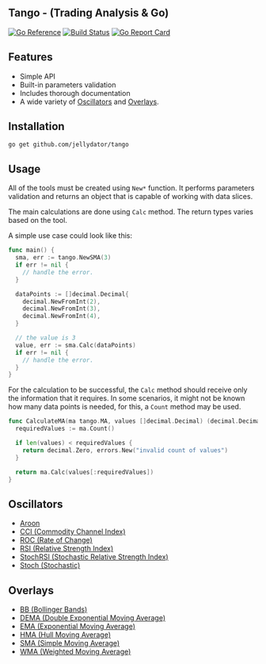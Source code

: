 ## Tango - (Trading Analysis & Go)

[![Go Reference](https://pkg.go.dev/badge/github.com/jellydator/tango.svg)](https://pkg.go.dev/github.com/jellydator/tango)
[![Build Status](https://github.com/jellydator/tango/actions/workflows/go.yml/badge.svg)](https://github.com/jellydator/tango/actions/workflows/go.yml)
[![Go Report Card](https://goreportcard.com/badge/github.com/jellydator/tango)](https://goreportcard.com/report/github.com/jellydator/tango)

## Features
- Simple API
- Built-in parameters validation
- Includes thorough documentation
- A wide variety of [Oscillators](#Oscillators) and [Overlays](#Overlays).

## Installation
```
go get github.com/jellydator/tango
```

## Usage
All of the tools must be created using `New*` function. It performs
parameters validation and returns an object that is capable of working
with data slices.

The main calculations are done using `Calc` method. The return types varies
based on the tool.

A simple use case could look like this:
```go
func main() {
  sma, err := tango.NewSMA(3)
  if err != nil {
    // handle the error.
  }

  dataPoints := []decimal.Decimal{
    decimal.NewFromInt(2),
    decimal.NewFromInt(3),
    decimal.NewFromInt(4),
  }

  // the value is 3
  value, err := sma.Calc(dataPoints)
  if err != nil {
    // handle the error.
  }
}
```

For the calculation to be successful, the `Calc` method should receive only the
information that it requires. In some scenarios, it might not be known how many
data points is needed, for this, a `Count` method may be used.

```go
func CalculateMA(ma tango.MA, values []decimal.Decimal) (decimal.Decimal, error) {
  requiredValues := ma.Count()

  if len(values) < requiredValues {
    return decimal.Zero, errors.New("invalid count of values")
  }

  return ma.Calc(values[:requiredValues])
}
```

## Oscillators
- [Aroon](https://www.investopedia.com/terms/a/aroon.asp)
- [CCI (Commodity Channel Index)](https://www.investopedia.com/terms/c/commoditychannelindex.asp)
- [ROC (Rate of Change)](https://www.investopedia.com/terms/p/pricerateofchange.asp)
- [RSI (Relative Strength Index)](https://www.investopedia.com/terms/r/rsi.asp)
- [StochRSI (Stochastic Relative Strength Index)](https://www.investopedia.com/terms/s/stochrsi.asp)
- [Stoch (Stochastic)](https://www.investopedia.com/terms/s/stochasticoscillator.asp)

## Overlays
- [BB (Bollinger Bands)](https://www.investopedia.com/terms/b/bollingerbands.asp)
- [DEMA (Double Exponential Moving Average)](https://www.investopedia.com/terms/d/double-exponential-moving-average.asp)
- [EMA (Exponential Moving Average)](https://www.investopedia.com/terms/e/ema.asp)
- [HMA (Hull Moving Average)](https://www.fidelity.com/learning-center/trading-investing/technical-analysis/technical-indicator-guide/hull-moving-average)
- [SMA (Simple Moving Average)](https://www.investopedia.com/terms/s/sma.asp)
- [WMA (Weighted Moving Average)](https://www.investopedia.com/articles/technical/060401.asp)
